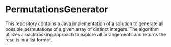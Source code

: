 # PermutationsGenerator
This repository contains a Java implementation of a solution to generate all possible permutations of a given array of distinct integers. The algorithm utilizes a backtracking approach to explore all arrangements and returns the results in a list format.
